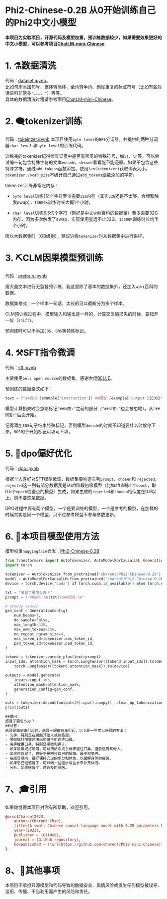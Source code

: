# Phi2-Chinese-0.2B 从0开始训练自己的Phi2中文小模型

**本项目为实验项目，开源代码及模型权重，预训练数据较少，如果需要效果更好的中文小模型，可以参考项目[ChatLM-mini-Chinese](https://github.com/charent/ChatLM-mini-Chinese)**

# 1. ⚗️数据清洗
代码：[dataset.ipynb](./0.dataset.ipynb)。  
比如句末添加句号、繁体转简体、全角转半角、删除重复的标点符号（比如有些对话语料非常多`"。。。。。"`）等等。   
具体的数据清洗过程请参考项目[ChatLM-mini-Chinese](https://github.com/charent/ChatLM-mini-Chinese)。  

# 2. 🗨️tokenizer训练 
代码：[tokeinzer.ipynb](./1.tokeinzer.ipynb)
本项目使用`byte level`的`BPE`分词器。共提供的两种分词器`char level` 和`byte level`的训练代码。  

训练完的tokenizer记得检查词表中是否有常见的特殊符号，如`\t`、`\n`等，可以尝试编一句包含特殊字符的文本`encode`、`decode`看看能不能还原。如果不包含这些特殊字符，通过`add_tokens`函数添加。使用`len(tokenizer)`获取词表大小，`tokenizer.vocab_size`不统计自己通过`add_tokens`函数添加的字符。     

tokenizer训练非常吃内存：  

- `byte level`训练1亿个字符至少需要`32G`内存（其实`32G`还是不太够，会频繁触发swap），`13600k`训练时长大概1个小时。   

- `char level`训练6.5亿个字符（刚好是中文wiki百科的数据量）至少需要32G内存，因为多次触发了swap，实际使用量远不止32G，`13600K`训练时长约半个小时。   

所以大数据集时（GB级别），建议训练`tokenizer`时从数据集中进行采样。  


# 3. ⛏️CLM因果模型预训练
代码：[pretrain.ipynb](./2.pretrain.ipynb)   

用大量文本进行无监督预训练，我这里除了基本的数据集外，还加入`wiki`百科的数据。  

数据集格式：一个样本一句话，太长的可以截断分为多个样本。  

CLM预训练过程中，模型输入和输出是一样的，计算交叉熵损失的时候，要错开一位（`shift`）。  

预训练时可以不添加`EOS`、`BOS`等特殊标记。  


# 4. ⚒️SFT指令微调 
代码：[sft.ipynb](./3.sft.ipynb)   

主要使用`bell open source`的数据集。感谢大佬[BELLE](https://github.com/LianjiaTech/BELLE)。  

预训练的数据格式如下：  
```python
text = f"##提问:{example['instruction']} ##回答:{example['output'][EOS]"
```
模型计算损失时会忽略标记`"##回答:"`之前的部分（`"##回答:"`也会被忽略），从`"##回答:"`后面开始。

记得添加`EOS`句子结束特殊标记，否则模型`decode`的时候不知道要什么时候停下来。`BOS`句子开始标记可填可不填。


# 5. 📝dpo偏好优化
代码：[dpo.ipynb](./4.dpo.ipynb)   

根据个人喜好对SFT模型微调，数据集要构造三列`prompt`、`chosen`和 `rejected`，`rejected`这一列有部分数据我是从sft阶段初级模型（比如sft训练4个`epoch`，取0.5个`epoch`检查点的模型）生成，如果生成的`rejected`和`chosen`相似度在0.9以上，则不要这条数据。  

DPO过程中要有两个模型，一个是要训练的模型，一个是参考的模型，在加载的时候其实是同一个模型，只不过参考模型不参与参数更新。  

# 6. 📑本项目模型使用方法
模型权重`huggingface`仓库：[Phi2-Chinese-0.2B](https://huggingface.co/charent/Phi2-Chinese-0.2B)  
```python
from transformers import AutoTokenizer, AutoModelForCausalLM, GenerationConfig
import torch

tokenizer = AutoTokenizer.from_pretrained('charent/Phi2-Chinese-0.2B')
model = AutoModelForCausalLM.from_pretrained('charent/Phi2-Chinese-0.2B')
device = torch.device("cuda") if torch.cuda.is_available() else torch.device("cpu")

txt = '感冒了要怎么办？'
prompt = f"##提问:\n{txt}\n##回答:\n"

# greedy search
gen_conf = GenerationConfig(
    num_beams=1,
    do_sample=False,
    max_length=320,
    max_new_tokens=256,
    no_repeat_ngram_size=4,
    eos_token_id=tokenizer.eos_token_id,
    pad_token_id=tokenizer.pad_token_id,
)

tokend = tokenizer.encode_plus(text=prompt)
input_ids, attention_mask = torch.LongTensor([tokend.input_ids]).to(device), \
    torch.LongTensor([tokend.attention_mask]).to(device)

outputs = model.generate(
    inputs=input_ids,
    attention_mask=attention_mask,
    generation_config=gen_conf,
)

outs = tokenizer.decode(outputs[0].cpu().numpy(), clean_up_tokenization_spaces=True, skip_special_tokens=True,)
print(outs)

```
```txt
##提问:
感冒了要怎么办？
##回答:
感冒是由病毒引起的，感冒一般由病毒引起，以下是一些常见感冒的方法：
- 洗手，特别是在接触其他人或物品后。
- 咳嗽或打喷嚏时用纸巾或手肘遮住口鼻。
- 用手触摸口鼻，特别是喉咙和鼻子。
- 如果咳嗽或打喷嚏，可以用纸巾或手绢来遮住口鼻，但要远离其他人。
- 如果你感冒了，最好不要触摸自己的眼睛、鼻子和嘴巴。
- 在感冒期间，最好保持充足的水分和休息，以缓解身体的疲劳。
- 如果您已经感冒了，可以喝一些温水或盐水来补充体液。
- 另外，如果感冒了，建议及时就医。
```


# 7、🎓引用
如果你觉得本项目对你有所帮助，欢迎引用。  
```conf
@misc{Charent2023,
    author={Charent Chen},
    title={A small Chinese causal language model with 0.2B parameters base on Phi2},
    year={2023},
    publisher = {GitHub},
    journal = {GitHub repository},
    howpublished = {\url{https://github.com/charent/Phi2-mini-Chinese}},
}
```

# 8、🤔其他事项
本项目不承担开源模型和代码导致的数据安全、舆情风险或发生任何模型被误导、滥用、传播、不当利用而产生的风险和责任。

